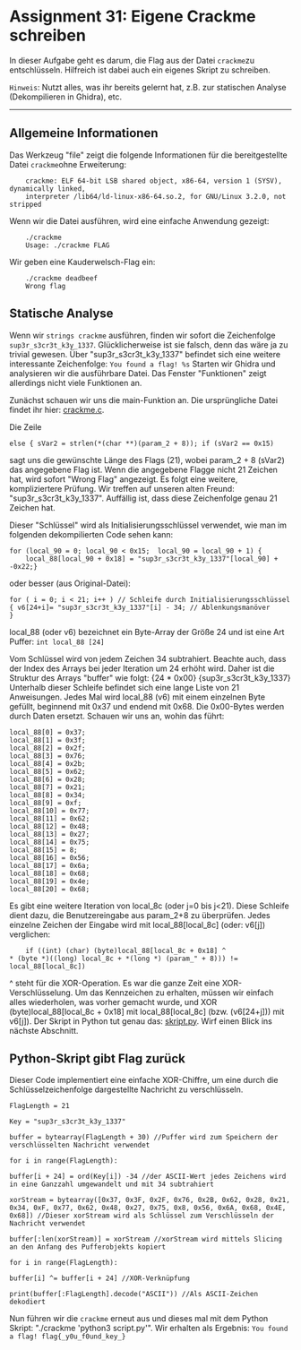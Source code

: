 # Assignment 31: Eigene Crackme schreiben

In dieser Aufgabe geht es darum, die Flag aus der Datei `crackme`zu entschlüsseln. Hilfreich ist dabei auch ein eigenes Skript zu schreiben.

`Hinweis`: Nutzt alles, was ihr bereits gelernt hat, z.B. zur statischen Analyse (Dekompilieren in Ghidra), etc.

---

## Allgemeine Informationen
Das Werkzeug "file" zeigt die folgende Informationen für die bereitgestellte Datei `crackme`ohne Erweiterung:

		crackme: ELF 64-bit LSB shared object, x86-64, version 1 (SYSV), dynamically linked,
		interpreter /lib64/ld-linux-x86-64.so.2, for GNU/Linux 3.2.0, not stripped

Wenn wir die Datei ausführen, wird eine einfache Anwendung gezeigt:

		./crackme
		Usage: ./crackme FLAG

Wir geben eine Kauderwelsch-Flag ein:

		./crackme deadbeef
		Wrong flag

## Statische Analyse

Wenn wir `strings crackme` ausführen, finden wir sofort die Zeichenfolge `sup3r_s3cr3t_k3y_1337`. Glücklicherweise ist sie falsch, denn das wäre ja zu trivial gewesen.
Über "sup3r_s3cr3t_k3y_1337" befindet sich eine weitere interessante Zeichenfolge: `You found a flag! %s`
Starten wir Ghidra und analysieren wir die ausführbare Datei. Das Fenster "Funktionen" zeigt allerdings nicht viele Funktionen an.

Zunächst schauen wir uns die main-Funktion an. Die ursprüngliche Datei findet ihr hier: [crackme.c](/ree-lecture/team-07/src/branch/master/Assignments/Assignment_31/solution/crackme.c).

Die Zeile

    else { sVar2 = strlen(*(char **)(param_2 + 8)); if (sVar2 == 0x15)

sagt uns die gewünschte Länge des Flags (21), wobei param_2 + 8 (sVar2) das angegebene Flag ist.
Wenn die angegebene Flagge nicht 21 Zeichen hat, wird sofort "Wrong Flag" angezeigt.
Es folgt eine weitere, kompliziertere Prüfung. Wir treffen auf unseren alten Freund: "sup3r_s3cr3t_k3y_1337". Auffällig ist, dass diese Zeichenfolge genau 21 Zeichen hat.

Dieser "Schlüssel" wird als Initialisierungsschlüssel verwendet, wie man im folgenden dekompilierten Code sehen kann:

    for (local_90 = 0; local_90 < 0x15;  local_90 = local_90 + 1) {
    	local_88[local_90 + 0x18] = "sup3r_s3cr3t_k3y_1337"[local_90] + -0x22;}

oder besser (aus Original-Datei):

    for ( i = 0; i < 21; i++ ) // Schleife durch Initialisierungsschlüssel
    { v6[24+i]= "sup3r_s3cr3t_k3y_1337"[i] - 34; // Ablenkungsmanöver
    }
local_88 (oder v6) bezeichnet ein Byte-Array der Größe 24 und ist eine Art Puffer: `int local_88 [24]`

Vom Schlüssel wird von jedem Zeichen 34 subtrahiert. Beachte auch, dass der Index des Arrays bei jeder Iteration um 24 erhöht wird.
Daher ist die Struktur des Arrays "buffer" wie folgt: {24 * 0x00} {sup3r_s3cr3t_k3y_1337}
Unterhalb dieser Schleife befindet sich eine lange Liste von 21 Anweisungen. Jedes Mal wird local_88 (v6) mit einem einzelnen Byte gefüllt, beginnend mit 0x37 und endend mit 0x68.
Die 0x00-Bytes werden durch Daten ersetzt. Schauen wir uns an, wohin das führt:

    local_88[0] = 0x37;
    local_88[1] = 0x3f;
    local_88[2] = 0x2f;
    local_88[3] = 0x76;
    local_88[4] = 0x2b;
    local_88[5] = 0x62;
    local_88[6] = 0x28;
    local_88[7] = 0x21;
    local_88[8] = 0x34;
    local_88[9] = 0xf;
    local_88[10] = 0x77;
    local_88[11] = 0x62;
    local_88[12] = 0x48;
    local_88[13] = 0x27;
    local_88[14] = 0x75;
    local_88[15] = 8;
    local_88[16] = 0x56;
    local_88[17] = 0x6a;
    local_88[18] = 0x68;
    local_88[19] = 0x4e;
    local_88[20] = 0x68;

Es gibt eine weitere Iteration von local_8c (oder j=0 bis j<21).
Diese Schleife dient dazu, die Benutzereingabe aus param_2+8 zu überprüfen. Jedes einzelne Zeichen der Eingabe wird mit local_88[local_8c] (oder: v6[j]) verglichen:

        if ((int) (char) (byte)local_88[local_8c + 0x18] ^
    * (byte *)((long) local_8c + *(long *) (param_" + 8))) != local_88[local_8c])

^ steht für die XOR-Operation. Es war die ganze Zeit eine XOR-Verschlüsselung.
Um das Kennzeichen zu erhalten, müssen wir einfach alles wiederholen, was vorher gemacht wurde, und XOR (byte)local_88[local_8c + 0x18] mit local_88[local_8c]  (bzw. (v6[24+j])) mit v6[j]).
Der Skript in Python tut genau das:
[skript.py](/ree-lecture/team-07/src/branch/master/Assignments/Assignment_31/solution/script.py).
Wirf einen Blick ins nächste Abschnitt.

## Python-Skript gibt Flag zurück

Dieser Code implementiert eine einfache XOR-Chiffre, um eine durch die Schlüsselzeichenfolge dargestellte Nachricht zu verschlüsseln.

    FlagLength = 21

    Key = "sup3r_s3cr3t_k3y_1337"

    buffer = bytearray(FlagLength + 30) //Puffer wird zum Speichern der verschlüsselten Nachricht verwendet

    for i in range(FlagLength):

    buffer[i + 24] = ord(Key[i]) -34 //der ASCII-Wert jedes Zeichens wird in eine Ganzzahl umgewandelt und mit 34 subtrahiert

    xorStream = bytearray([0x37, 0x3F, 0x2F, 0x76, 0x2B, 0x62, 0x28, 0x21, 0x34, 0xF, 0x77, 0x62, 0x48, 0x27, 0x75, 0x8, 0x56, 0x6A, 0x68, 0x4E, 0x68]) //Dieser xorStream wird als Schlüssel zum Verschlüsseln der Nachricht verwendet

    buffer[:len(xorStream)] = xorStream //xorStream wird mittels Slicing an den Anfang des Pufferobjekts kopiert

    for i in range(FlagLength):

    buffer[i] ^= buffer[i + 24] //XOR-Verknüpfung

    print(buffer[:FlagLength].decode("ASCII")) //Als ASCII-Zeichen dekodiert

Nun führen wir die `crackme` erneut aus und dieses mal mit dem Python Skript: "./crackme 'python3 script.py'".
Wir erhalten als Ergebnis: `You found a flag! flag{_y0u_f0und_key_}`
